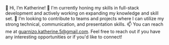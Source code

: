 👋 Hi, I’m Katherine!
🌱 I'm currently honing my skills in full-stack development and actively working on expanding my knowledge and skill set.
💞️ I’m looking to contribute to teams and projects where I can utilize my strong technical, communication, and presentation skills.
📫 You can reach me at guarnizo.katherine.5@gmail.com. Feel free to reach out if you have any interesting opportunities or if you'd like to connect!
